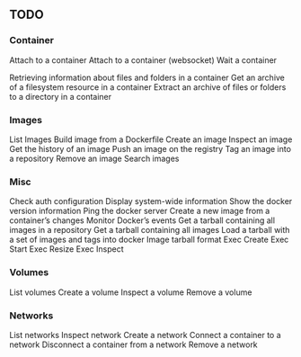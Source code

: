 


## TODO

### Container
Attach to a container
Attach to a container (websocket)
Wait a container

Retrieving information about files and folders in a container
Get an archive of a filesystem resource in a container
Extract an archive of files or folders to a directory in a container


### Images
List Images
Build image from a Dockerfile
Create an image
Inspect an image
Get the history of an image
Push an image on the registry
Tag an image into a repository
Remove an image
Search images


### Misc
Check auth configuration
Display system-wide information
Show the docker version information
Ping the docker server
Create a new image from a container’s changes
Monitor Docker’s events
Get a tarball containing all images in a repository
Get a tarball containing all images
Load a tarball with a set of images and tags into docker
Image tarball format
Exec Create
Exec Start
Exec Resize
Exec Inspect


### Volumes
List volumes
Create a volume
Inspect a volume
Remove a volume


### Networks
List networks
Inspect network
Create a network
Connect a container to a network
Disconnect a container from a network
Remove a network

